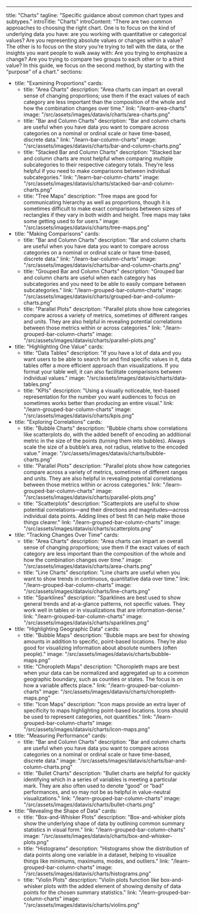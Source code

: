 ---
title: "Charts"
tagline: "Specific guidance about common chart types and subtypes."
introTitle: "Charts"
introContent: "There are two common approaches to choosing the right chart. One is to focus on the kind of underlying data you have: are you working with quantitative or categorical values? Are you representing absolute values or changes within a value? The other is to focus on the story you’re trying to tell with the data, or the insights you want people to walk away with: Are you trying to emphasize a change? Are you trying to compare two groups to each other or to a third value? In this guide, we focus on the second method, by starting with the “purpose” of a chart."
sections:
  - title: "Examining Proportions"
    cards:
      - title: "Area Charts"
        description: "Area charts can impart an overall sense of changing proportions; use them if the exact values of each category are less important than the composition of the whole and how the combination changes over time."
        link: "/learn-area-charts"
        image: "/src/assets/images/datavis/charts/area-charts.png"
      - title: "Bar and Column Charts"
        description: "Bar and column charts are useful when you have data you want to compare across categories on a nominal or ordinal scale or have time-based, discrete data."
        link: "/learn-bar-column-charts"
        image: "/src/assets/images/datavis/charts/bar-and-column-charts.png"
      - title: "Stacked Bar and Column Charts"
        description: "Stacked bar and column charts are most helpful when comparing multiple subcategories to their respective category totals. They’re less helpful if you need to make comparisons between individual subcategories."
        link: "/learn-bar-column-charts"
        image: "/src/assets/images/datavis/charts/stacked-bar-and-column-charts.png"
      - title: "Tree Maps"
        description: "Tree maps are good for communicating hierarchy as well as proportions, though it is sometimes difficult to make exact comparisons between sizes of rectangles if they vary in both width and height. Tree maps may take some getting used to for users."
        image: "/src/assets/images/datavis/charts/tree-maps.png"
  - title: "Making Comparisons"
    cards:
      - title: "Bar and Column Charts"
        description: "Bar and column charts are useful when you have data you want to compare across categories on a nominal or ordinal scale or have time-based, discrete data."
        link: "/learn-bar-column-charts"
        image: "/src/assets/images/datavis/charts/bar-and-column-charts.png"
      - title: "Grouped Bar and Column Charts"
        description: "Grouped bar and column charts are useful when each category has subcategories and you need to be able to easily compare between subcategories."
        link: "/learn-grouped-bar-column-charts"
        image: "/src/assets/images/datavis/charts/grouped-bar-and-column-charts.png"
      - title: "Parallel Plots"
        description: "Parallel plots show how categories compare across a variety of metrics, sometimes of different ranges and units. They are also helpful in revealing potential correlations between those metrics within or across categories."
        link: "/learn-grouped-bar-column-charts"
        image: "/src/assets/images/datavis/charts/parallel-plots.png"
  - title: "Highlighting One Value"
    cards:
      - title: "Data Tables"
        description: "If you have a lot of data and you want users to be able to search for and find specific values in it, data tables offer a more efficient approach than visualizations. If you format your table well, it can also facilitate comparisons between individual values."
        image: "/src/assets/images/datavis/charts/data-tables.png"
      - title: "KPIs"
        description: "Using a visually noticeable, text-based representation for the number you want audiences to focus on sometimes works better than producing an entire visual."
        link: "/learn-grouped-bar-column-charts"
        image: "/src/assets/images/datavis/charts/kpis.png"
  - title: "Exploring Correlations"
    cards:
      - title: "Bubble Charts"
        description: "Bubble charts show correlations like scatterplots do, with the added benefit of encoding an additional metric in the size of the points (turning them into bubbles). Always scale the size of a bubble’s area, not radius, relative to the encoded value."
        image: "/src/assets/images/datavis/charts/bubble-charts.png"
      - title: "Parallel Plots"
        description: "Parallel plots show how categories compare across a variety of metrics, sometimes of different ranges and units. They are also helpful in revealing potential correlations between those metrics within or across categories."
        link: "/learn-grouped-bar-column-charts"
        image: "/src/assets/images/datavis/charts/parallel-plots.png"
      - title: "Scatterplots"
        description: "Scatterplots are useful to show potential correlations—and their directions and magnitudes—across individual data points. Adding lines of best fit can help make those things clearer."
        link: "/learn-grouped-bar-column-charts"
        image: "/src/assets/images/datavis/charts/scatterplots.png"
  - title: "Tracking Changes Over Time"
    cards:
      - title: "Area Charts"
        description: "Area charts can impart an overall sense of changing proportions; use them if the exact values of each category are less important than the composition of the whole and how the combination changes over time."
        image: "/src/assets/images/datavis/charts/area-charts.png"
      - title: "Line Charts"
        description: "Line charts are useful when you want to show trends in continuous, quantitative data over time."
        link: "/learn-grouped-bar-column-charts"
        image: "/src/assets/images/datavis/charts/line-charts.png"
      - title: "Sparklines"
        description: "Sparklines are best used to show general trends and at-a-glance patterns, not specific values. They work well in tables or in visualizations that are information-dense."
        link: "/learn-grouped-bar-column-charts"
        image: "/src/assets/images/datavis/charts/sparklines.png"
  - title: "Highlighting Geographic Data"
    cards:
      - title: "Bubble Maps"
        description: "Bubble maps are best for showing amounts in addition to specific, point-based locations. They’re also good for visualizing information about absolute numbers (often people)."
        image: "/src/assets/images/datavis/charts/bubble-maps.png"
      - title: "Choropleth Maps"
        description: "Choropleth maps are best when your data can be normalized and aggregated up to a common geographic boundary, such as counties or states. The focus is on how a variable affects place."
        link: "/learn-grouped-bar-column-charts"
        image: "/src/assets/images/datavis/charts/choropleth-maps.png"
      - title: "Icon Maps"
        description: "Icon maps provide an extra layer of specificity to maps highlighting point-based locations. Icons should be used to represent categories, not quantities."
        link: "/learn-grouped-bar-column-charts"
        image: "/src/assets/images/datavis/charts/icon-maps.png"
  - title: "Measuring Performance"
    cards:
      - title: "Bar and Column Charts"
        description: "Bar and column charts are useful when you have data you want to compare across categories on a nominal or ordinal scale or have time-based, discrete data."
        image: "/src/assets/images/datavis/charts/bar-and-column-charts.png"
      - title: "Bullet Charts"
        description: "Bullet charts are helpful for quickly identifying which in a series of variables is meeting a particular mark. They are also often used to denote “good” or “bad” performances, and so may not be as helpful in value-neutral visualizations."
        link: "/learn-grouped-bar-column-charts"
        image: "/src/assets/images/datavis/charts/bullet-charts.png"
  - title: "Revealing the Shape of Data"
    cards:
      - title: "Box-and-Whisker Plots"
        description: "Box-and-whisker plots show the underlying shape of data by outlining common summary statistics in visual form."
        link: "/learn-grouped-bar-column-charts"
        image: "/src/assets/images/datavis/charts/box-and-whisker-plots.png"
      - title: "Histograms"
        description: "Histograms show the distribution of data points along one variable in a dataset, helping to visualize things like minimums, maximums, modes, and outliers."
        link: "/learn-grouped-bar-column-charts"
        image: "/src/assets/images/datavis/charts/histograms.png"
      - title: "Violin Plots"
        description: "Violin plots function like box-and-whisker plots with the added element of showing density of data points for the chosen summary statistics."
        link: "/learn-grouped-bar-column-charts"
        image: "/src/assets/images/datavis/charts/violins.png"

